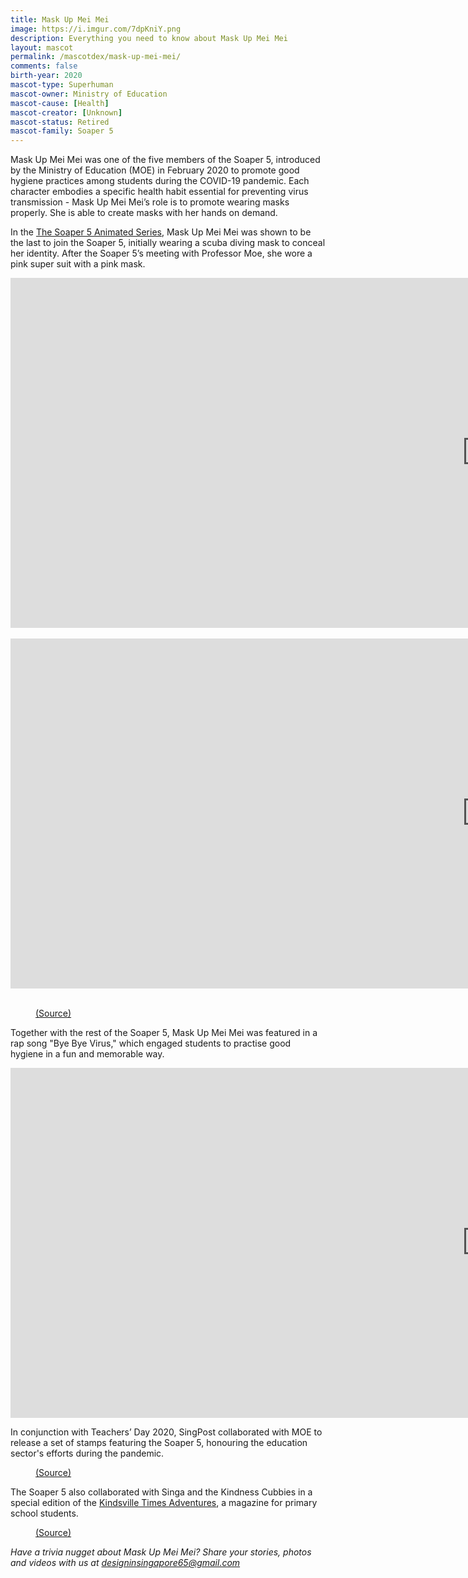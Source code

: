 ```yaml
---
title: Mask Up Mei Mei
image: https://i.imgur.com/7dpKniY.png
description: Everything you need to know about Mask Up Mei Mei
layout: mascot
permalink: /mascotdex/mask-up-mei-mei/
comments: false
birth-year: 2020
mascot-type: Superhuman
mascot-owner: Ministry of Education
mascot-cause: [Health]
mascot-creator: [Unknown]
mascot-status: Retired
mascot-family: Soaper 5
---
```


Mask Up Mei Mei was one of the five members of the Soaper 5, introduced by the Ministry of Education (MOE) in February 2020 to promote good hygiene practices among students during the COVID-19 pandemic. Each character embodies a specific health habit essential for preventing virus transmission - Mask Up Mei Mei’s role is to promote wearing masks properly. She is able to create masks with her hands on demand.

In the <a href="https://www.youtube.com/hashtag/soaper5">The Soaper 5 Animated Series</a>, Mask Up Mei Mei was shown to be the last to join the Soaper 5, initially wearing a scuba diving mask to conceal her identity. After the Soaper 5’s meeting with Professor Moe, she wore a pink super suit with a pink mask.

<div class="video-responsive">
<iframe width="1524" height="560" src="https://www.youtube.com/embed/dqieFs9lfZ0" title="The Soaper 5 Animated Series – Episode 5: Masks from Mei Mei" frameborder="0" allow="accelerometer; autoplay; clipboard-write; encrypted-media; gyroscope; picture-in-picture; web-share" referrerpolicy="strict-origin-when-cross-origin" allowfullscreen></iframe></div>
<br>
<div class="video-responsive">
<iframe width="1524" height="560" src="https://www.youtube.com/embed/fQiaQ_yVSCc" title="The Soaper 5 Animated Series – Episode 6: Here come the Soaper 5!" frameborder="0" allow="accelerometer; autoplay; clipboard-write; encrypted-media; gyroscope; picture-in-picture; web-share" referrerpolicy="strict-origin-when-cross-origin" allowfullscreen></iframe></div>
<br>
<figure>
  <img src="https://i.imgur.com/wVfuWIl.jpg" alt="">
  <figcaption><a href="https://www.schoolbag.edu.sg/story/soaper-5-reminds-us-to-stay-safe-in-2021/">(Source)</a></figcaption>
</figure>

Together with the rest of the Soaper 5, Mask Up Mei Mei was featured in a rap song "Bye Bye Virus," which engaged students to practise good hygiene in a fun and memorable way. 

<div class="video-responsive">

<iframe width="1524" height="560" src="https://www.youtube.com/embed/h7bAuEDYXYA" title="Bye Bye Virus" frameborder="0" allow="accelerometer; autoplay; clipboard-write; encrypted-media; gyroscope; picture-in-picture; web-share" referrerpolicy="strict-origin-when-cross-origin" allowfullscreen></iframe>
</div>

In conjunction with Teachers’ Day 2020, SingPost collaborated with MOE to release a set of stamps featuring the Soaper 5, honouring the education sector's efforts during the pandemic. 

<figure>
  <img src="https://i.imgur.com/9v1vEtq.png" alt="">
  <figcaption><a href="https://www.singpost.com/about-us/news-releases/singpost-and-moe-collaborate-soaper-5-stamps">(Source)</a></figcaption>
</figure>

The Soaper 5 also collaborated with Singa and the Kindness Cubbies in a special edition of the <a href="https://kindsville.kindness.sg/wp-content/uploads/2020/08/Kindsville-Times-Adventures_Issue-4_Spread-kindness_web.pdf">Kindsville Times Adventures</a>, a magazine for primary school students.  

<figure>
  <img src="https://i.imgur.com/cTlv46i.jpg" alt="">
  <figcaption><a href="https://www.facebook.com/photo/?fbid=10160093590927004&set=a.10150100883752004">(Source)</a></figcaption>
</figure>

<i>Have a trivia nugget about Mask Up Mei Mei? Share your stories, photos and videos with us at designinsingapore65@gmail.com</i>


